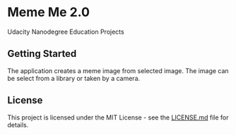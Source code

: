 # Meme Me 2.0

Udacity Nanodegree Education Projects

## Getting Started

The application creates a meme image from selected image. The image can be select from a library or taken by a camera.

## License

This project is licensed under the MIT License - see the [LICENSE.md](LICENSE.md) file for details.
